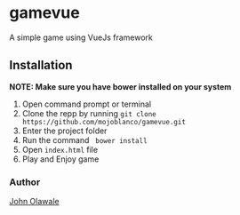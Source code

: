 # gamevue
A simple game using VueJs framework


## Installation
__NOTE: Make sure you have bower installed on your system__

1. Open command prompt or terminal
2. Clone the repp by running ```git clone https://github.com/mojoblanco/gamevue.git```
3. Enter the project folder
4. Run the command ``` bower install```
5. Open ```index.html``` file
6. Play and Enjoy game

### Author
[John Olawale](https://www.twitter.com/themojoblanco)

